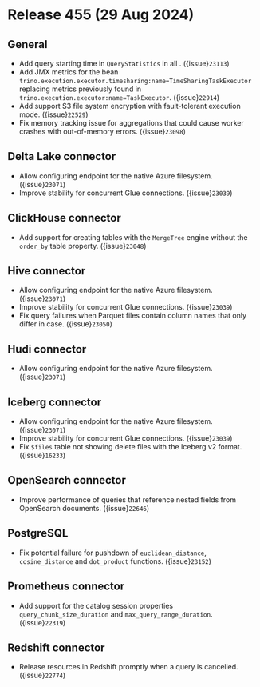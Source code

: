 # Release 455 (29 Aug 2024)

## General

* Add query starting time in `QueryStatistics` in all [](admin-event-listeners).
  ({issue}`23113`)
* Add JMX metrics for the bean
  `trino.execution.executor.timesharing:name=TimeSharingTaskExecutor` replacing
  metrics previously found in `trino.execution.executor:name=TaskExecutor`.
  ({issue}`22914`)
* Add support S3 file system encryption with fault-tolerant execution mode. ({issue}`22529`)
* Fix memory tracking issue for aggregations that could cause worker crashes
  with out-of-memory errors. ({issue}`23098`)

## Delta Lake connector

* Allow configuring endpoint for the native Azure filesystem. ({issue}`23071`)
* Improve stability for concurrent Glue connections. ({issue}`23039`)

## ClickHouse connector

* Add support for creating tables with the `MergeTree` engine without the
  `order_by` table property. ({issue}`23048`)

## Hive connector

* Allow configuring endpoint for the native Azure filesystem. ({issue}`23071`)
* Improve stability for concurrent Glue connections. ({issue}`23039`)
* Fix query failures when Parquet files contain column names that only differ in
  case. ({issue}`23050`)

## Hudi connector

* Allow configuring endpoint for the native Azure filesystem. ({issue}`23071`)

## Iceberg connector

* Allow configuring endpoint for the native Azure filesystem. ({issue}`23071`)
* Improve stability for concurrent Glue connections. ({issue}`23039`)
* Fix `$files` table not showing delete files with the Iceberg v2 format. ({issue}`16233`)

## OpenSearch connector

* Improve performance of queries that reference nested fields from OpenSearch
  documents. ({issue}`22646`)

## PostgreSQL

* Fix potential failure for pushdown of `euclidean_distance`, `cosine_distance`
  and `dot_product` functions. ({issue}`23152`)

## Prometheus connector

* Add support for the catalog session properties `query_chunk_size_duration` and
  `max_query_range_duration`. ({issue}`22319`)

## Redshift connector

* Release resources in Redshift promptly when a query is cancelled. ({issue}`22774`)
